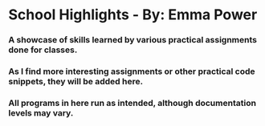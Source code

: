 # School Highlights - By: Emma Power
### A showcase of skills learned by various practical assignments done for classes.
### As I find more interesting assignments or other practical code snippets, they will be added here.
### All programs in here run as intended, although documentation levels may vary.

